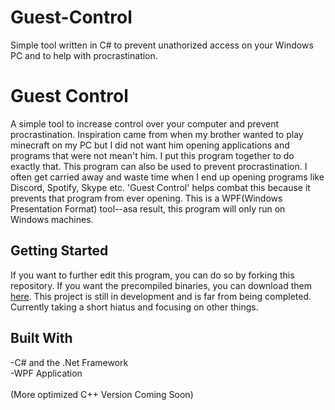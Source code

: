 # Guest-Control
Simple tool written in C# to prevent unathorized access on your Windows PC and to help with procrastination.
# Guest Control
 A simple tool to increase control over your computer and prevent procrastination. 
 Inspiration came from when my brother wanted to play minecraft on my PC but I did not want him opening applications and 
 programs that were not mean't him. I put this program together to do exactly that. This program can also be used to prevent 
 procrastination. I often get carried away and waste time when I end up opening programs like Discord, Spotify, Skype etc. 
 'Guest Control' helps combat this because it prevents that program from ever opening. This is a WPF(Windows Presentation 
 Format) tool--asa result, this program will only run on Windows machines.


 ## Getting Started
 If you want to further edit this program, you can do so by forking this repository. 
 If you want the precompiled binaries, you can download them [here](https://pages.github.com/). This project is still in development and is far from being completed. Currently taking a short hiatus and focusing on other things.

 ## Built With
 -C# and the .Net Framework <br/>
 -WPF Application
 <br/><br/>
 (More optimized C++ Version Coming Soon)
